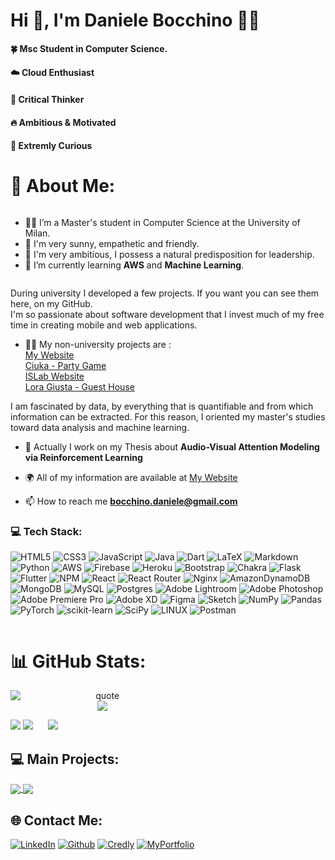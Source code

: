 
# Hi 👋, I'm Daniele Bocchino 👨‍💻  
#### 🍀 Msc Student in Computer Science.
#### ☁️ Cloud Enthusiast
#### 🧠 Critical Thinker
#### 🔥 Ambitious & Motivated
#### 🔎 Extremly Curious 

# 💫 About Me:
<div style="text-align: center; display: inline-block">
  <div style="text-align: left;">
    <ul>
      <li>👨‍🎓 I’m a Master's student in Computer Science at the University of Milan.</li>
      <li>🧠 I'm very sunny, empathetic and friendly.</li>
      <li>🚀 I'm very ambitious, I possess a natural predisposition for leadership.</li>
      <li>🌱 I’m currently learning <strong>AWS</strong> and <strong>Machine Learning</strong>.</li>
    </ul>
  </div>
</div>


During university I developed a few projects. If you want you can see them here, on my GitHub.<br/>
I'm so passionate about software development that I invest much of my free time in creating mobile and web applications. 

- 🧑‍💻 My non-university projects are : <br/>
        [My Website](https://danielebocchino.github.io/) <br/>
        [Ciuka - Party Game](https://b-except.com/ciuka/share.html)<br/>
        [ISLab Website](https://islab.di.unimi.it/)<br/>
        [Lora Giusta - Guest House](https://lora-giusta.com/)<br/>
          
I am fascinated by data, by everything that is quantifiable and from which information can be extracted. For this reason, I oriented my master's studies toward data analysis and machine learning.
- 🔭 Actually I work on my Thesis about **Audio-Visual Attention Modeling via Reinforcement Learning**

- 🌍 All of my information are available at [My Website](https://danielebocchino.github.io/)

- 📫 How to reach me **bocchino.daniele@gmail.com**

### 💻 Tech Stack:

![HTML5](https://img.shields.io/badge/html5-%23E34F26.svg?style=flat&logo=html5&logoColor=white) ![CSS3](https://img.shields.io/badge/css3-%231572B6.svg?style=flat&logo=css3&logoColor=white) ![JavaScript](https://img.shields.io/badge/javascript-%23323330.svg?style=flat&logo=javascript&logoColor=%23F7DF1E) ![Java](https://img.shields.io/badge/java-%23ED8B00.svg?style=flat&logo=CoffeeScript&logoColor=white) ![Dart](https://img.shields.io/badge/dart-%230175C2.svg?style=flat&logo=dart&logoColor=white) ![LaTeX](https://img.shields.io/badge/latex-%23008080.svg?style=flat&logo=latex&logoColor=white) ![Markdown](https://img.shields.io/badge/markdown-%23000000.svg?style=flat&logo=markdown&logoColor=white) ![Python](https://img.shields.io/badge/python-3670A0?style=flat&logo=python&logoColor=ffdd54) ![AWS](https://img.shields.io/badge/AWS-%23FF9900.svg?style=flat&logo=amazon-aws&logoColor=white) ![Firebase](https://img.shields.io/badge/firebase-%23039BE5.svg?style=flat&logo=firebase) ![Heroku](https://img.shields.io/badge/heroku-%23430098.svg?style=flat&logo=heroku&logoColor=white) ![Bootstrap](https://img.shields.io/badge/bootstrap-%23563D7C.svg?style=flat&logo=bootstrap&logoColor=white) ![Chakra](https://img.shields.io/badge/chakra-%234ED1C5.svg?style=flat&logo=chakraui&logoColor=white) ![Flask](https://img.shields.io/badge/flask-%23000.svg?style=flat&logo=flask&logoColor=white) ![Flutter](https://img.shields.io/badge/Flutter-%2302569B.svg?style=flat&logo=Flutter&logoColor=white) ![NPM](https://img.shields.io/badge/NPM-%23000000.svg?style=flat&logo=npm&logoColor=white) ![React](https://img.shields.io/badge/react-%2320232a.svg?style=flat&logo=react&logoColor=%2361DAFB) ![React Router](https://img.shields.io/badge/React_Router-CA4245?style=flat&logo=react-router&logoColor=white) ![Nginx](https://img.shields.io/badge/nginx-%23009639.svg?style=flat&logo=nginx&logoColor=white) ![AmazonDynamoDB](https://img.shields.io/badge/Amazon%20DynamoDB-4053D6?style=flat&logo=Amazon%20DynamoDB&logoColor=white) ![MongoDB](https://img.shields.io/badge/MongoDB-%234ea94b.svg?style=flat&logo=mongodb&logoColor=white) ![MySQL](https://img.shields.io/badge/mysql-%2300f.svg?style=flat&logo=mysql&logoColor=white) ![Postgres](https://img.shields.io/badge/postgres-%23316192.svg?style=flat&logo=postgresql&logoColor=white) ![Adobe Lightroom](https://img.shields.io/badge/Adobe%20Lightroom-31A8FF.svg?style=flat&logo=Adobe%20Lightroom&logoColor=white) ![Adobe Photoshop](https://img.shields.io/badge/adobephotoshop-%2331A8FF.svg?style=flat&logo=adobephotoshop&logoColor=white) ![Adobe Premiere Pro](https://img.shields.io/badge/Adobe%20Premiere%20Pro-9999FF.svg?style=flat&logo=Adobe%20Premiere%20Pro&logoColor=white) ![Adobe XD](https://img.shields.io/badge/Adobe%20XD-470137?style=flat&logo=Adobe%20XD&logoColor=#FF61F6) 	![Figma](https://img.shields.io/badge/figma-%23F24E1E.svg?style=flat&logo=figma&logoColor=white) ![Sketch](https://img.shields.io/badge/Sketch-FFB387?style=flat&logo=sketch&logoColor=black) ![NumPy](https://img.shields.io/badge/numpy-%23013243.svg?style=flat&logo=numpy&logoColor=white) ![Pandas](https://img.shields.io/badge/pandas-%23150458.svg?style=flat&logo=pandas&logoColor=white) ![PyTorch](https://img.shields.io/badge/PyTorch-%23EE4C2C.svg?style=flat&logo=PyTorch&logoColor=white) ![scikit-learn](https://img.shields.io/badge/scikit--learn-%23F7931E.svg?style=flat&logo=scikit-learn&logoColor=white) ![SciPy](https://img.shields.io/badge/SciPy-%230C55A5.svg?style=flat&logo=scipy&logoColor=%white) ![LINUX](https://img.shields.io/badge/Linux-FCC624?style=flat&logo=linux&logoColor=black) ![Postman](https://img.shields.io/badge/Postman-FF6C37?style=flat&logo=postman&logoColor=white)
<div  style="display: inline-block; vertical-align: top;">
  

  

# 📊 GitHub Stats:
  <p align="center">
  <img src="https://github-profile-trophy.vercel.app/?username=DanieleBocchino&theme=juicyfresh&row=1&no-frame=true" alt="quote" style="display:flex" />
      <img src="http://github-profile-summary-cards.vercel.app/api/cards/profile-details?username=DanieleBocchino&theme=radical"/>

  <div align='center' style="display: inline-block; margin-right: 20px;">
        <img src= "https://github-readme-stats.vercel.app/api?username=DanieleBocchino&show_icons=true&theme=radical&hide_border=true"/>
          <img src="https://github-readme-stats.vercel.app/api/top-langs/?username=DanieleBocchino&theme=radical&exclude_repo=Business-Information-System&langs_count=3&hide=assembly&hide_border=true"/>
  </div>
  
  <div align='center' style="display: inline-block;">
     <img src="https://github-readme-streak-stats.herokuapp.com/?user=DanieleBocchino&theme=radical&hide_border=true"/>
  </div>

  <p align="center">
</p>
  
  
## 💻 Main Projects:  

<a href="https://github.com/DanieleBocchino/Business-Information-System">
  <img align="center" src="https://github-readme-stats.vercel.app/api/pin/?username=DanieleBocchino&repo=Business-Information-System&theme=highcontrast&hide_border=true" />
</a>
<a href="https://github.com/DanieleBocchino/BPE-Cloud-Gaming">
  <img align="center" src="https://github-readme-stats.vercel.app/api/pin/?username=DanieleBocchino&repo=BPE-Cloud-Gaming&theme=highcontrast&hide_border=true" />
</a>

## 🌐 Contact Me:
[![LinkedIn](https://img.shields.io/badge/LinkedIn-%230077B5.svg?style=flat&logo=linkedin&logoColor=white)](https://linkedin.com/in/daniele-bocchino-aa602a20b/) 
[![Github](https://img.shields.io/badge/GitHub-100000?style=flat&logo=GitHub&logoColor=white&labelColor=black&color=000000)](https://github.com/DanieleBocchino)
[![Credly](https://img.shields.io/badge/Credly-100000?style=flat&logo=Credly&logoColor=white&labelColor=FF9500&color=FF9500)](https://www.credly.com/users/daniele-bocchino/badges)
[![MyPortfolio](https://img.shields.io/badge/My_Portfolio-100000?style=flat&logo=CodeIgniter&logoColor=white&labelColor=007631&color=007306)](https://danielebocchino.github.io/) 
